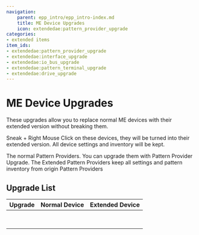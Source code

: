 ```yaml
---
navigation:
    parent: epp_intro/epp_intro-index.md
    title: ME Device Upgrades
    icon: extendedae:pattern_provider_upgrade
categories:
- extended items
item_ids:
- extendedae:pattern_provider_upgrade
- extendedae:interface_upgrade
- extendedae:io_bus_upgrade
- extendedae:pattern_terminal_upgrade
- extendedae:drive_upgrade
---
```


# ME Device Upgrades

These upgrades allow you to replace normal ME devices with their extended version without breaking them.

<Row>
<ItemImage id="extendedae:pattern_provider_upgrade" scale="4"></ItemImage>
<ItemImage id="extendedae:interface_upgrade" scale="4"></ItemImage>
<ItemImage id="extendedae:io_bus_upgrade" scale="4"></ItemImage>
<ItemImage id="extendedae:pattern_terminal_upgrade" scale="4"></ItemImage>
<ItemImage id="extendedae:drive_upgrade" scale="4"></ItemImage>
</Row>

Sneak + Right Mouse Click on these devices, they will be turned into their extended version. All device settings and inventory
will be kept.

<GameScene zoom="6" background="transparent">
  <ImportStructure src="../structure/upgrade_show_1.snbt"></ImportStructure>
  <BoxAnnotation color="#ffffff" min="1 0 0" max="4 1 1">
        The normal Pattern Providers. You can upgrade them with Pattern Provider Upgrade.
        <ItemImage id="extendedae:pattern_provider_upgrade" scale="2"></ItemImage>
  </BoxAnnotation>
</GameScene>
<GameScene zoom="6" background="transparent">
  <ImportStructure src="../structure/upgrade_show_2.snbt"></ImportStructure>
  <BoxAnnotation color="#ffffff" min="1 0 0" max="4 1 1">
        The Extended Pattern Providers keep all settings and pattern inventory from origin Pattern Providers
  </BoxAnnotation>
</GameScene>

## Upgrade List

|                                  Upgrade                                   |                           Normal Device                            |                              Extended Device                               |
|:--------------------------------------------------------------------------:|:------------------------------------------------------------------:|:--------------------------------------------------------------------------:|
| <ItemImage id="extendedae:pattern_provider_upgrade" scale="3"></ItemImage> |    <ItemImage id="ae2:pattern_provider" scale="3"></ItemImage>     |   <ItemImage id="extendedae:ex_pattern_provider" scale="3"></ItemImage>    |
| <ItemImage id="extendedae:pattern_provider_upgrade" scale="3"></ItemImage> | <ItemImage id="ae2:cable_pattern_provider" scale="3"></ItemImage>  | <ItemImage id="extendedae:ex_pattern_provider_part" scale="3"></ItemImage> |
|    <ItemImage id="extendedae:interface_upgrade" scale="3"></ItemImage>     |        <ItemImage id="ae2:interface" scale="3"></ItemImage>        |       <ItemImage id="extendedae:ex_interface" scale="3"></ItemImage>       |
|    <ItemImage id="extendedae:interface_upgrade" scale="3"></ItemImage>     |     <ItemImage id="ae2:cable_interface" scale="3"></ItemImage>     |    <ItemImage id="extendedae:ex_interface_part" scale="3"></ItemImage>     |
|      <ItemImage id="extendedae:io_bus_upgrade" scale="3"></ItemImage>      |       <ItemImage id="ae2:import_bus" scale="3"></ItemImage>        |    <ItemImage id="extendedae:ex_import_bus_part" scale="3"></ItemImage>    |
|      <ItemImage id="extendedae:io_bus_upgrade" scale="3"></ItemImage>      |       <ItemImage id="ae2:export_bus" scale="3"></ItemImage>        |    <ItemImage id="extendedae:ex_export_bus_part" scale="3"></ItemImage>    |
| <ItemImage id="extendedae:pattern_terminal_upgrade" scale="3"></ItemImage> | <ItemImage id="ae2:pattern_access_terminal" scale="3"></ItemImage> |  <ItemImage id="extendedae:ex_pattern_access_part" scale="3"></ItemImage>  |
|      <ItemImage id="extendedae:drive_upgrade" scale="3"></ItemImage>       |          <ItemImage id="ae2:drive" scale="3"></ItemImage>          |         <ItemImage id="extendedae:ex_drive" scale="3"></ItemImage>         |
